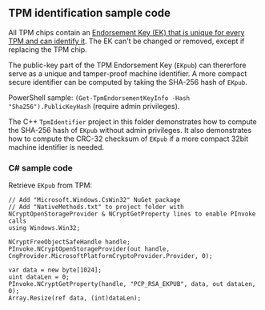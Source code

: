 ## TPM identification sample code

All TPM chips contain an [Endorsement Key (EK) that is unique for every TPM and can identify it](https://learn.microsoft.com/en-us/windows-server/identity/ad-ds/manage/component-updates/tpm-key-attestation). The EK can't be changed or removed, except if replacing the TPM chip.

The public-key part of the TPM Endorsement Key (`EKpub`) can thererfore serve as a unique and tamper-proof machine identifier. A more compact secure identifier can be computed by taking the SHA-256 hash of `EKpub`.

PowerShell sample: `(Get-TpmEndorsementKeyInfo -Hash "Sha256").PublicKeyHash` (require admin privileges).

The C++ `TpmIdentifier` project in this folder demonstrates how to compute the SHA-256 hash of `EKpub` without admin privileges. It also demonstrates how to compute the CRC-32 checksum of `EKpub` if a more compact 32bit machine identifier is needed.

### C# sample code
Retrieve `EKpub` from TPM:
```
// Add "Microsoft.Windows.CsWin32" NuGet package
// Add "NativeMethods.txt" to project folder with NCryptOpenStorageProvider & NCryptGetProperty lines to enable PInvoke calls
using Windows.Win32;

NCryptFreeObjectSafeHandle handle;
PInvoke.NCryptOpenStorageProvider(out handle, CngProvider.MicrosoftPlatformCryptoProvider.Provider, 0);

var data = new byte[1024];
uint dataLen = 0;
PInvoke.NCryptGetProperty(handle, "PCP_RSA_EKPUB", data, out dataLen, 0);
Array.Resize(ref data, (int)dataLen); 
```
